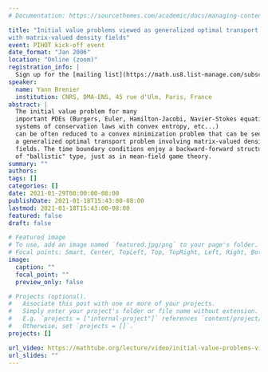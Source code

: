 ```yaml
---
# Documentation: https://sourcethemes.com/academic/docs/managing-content/

title: "Initial value problems viewed as generalized optimal transport problems 
with matrix-valued density fields"
event: PIHOT kick-off event
date_format: "Jan 2006"
location: "Online (zoom)"
registration_info: |
  Sign up for the [mailing list](https://math.us8.list-manage.com/subscribe/post?u=c9cc3beec9fa57d7299ac161c&id=845fe9abdc) to receive the connection details
speaker:
  name: Yann Brenier
  institution: CNRS, DMA-ENS, 45 rue d'Ulm, Paris, France
abstract: |
  The initial value problem for many
  important PDEs (Burgers, Euler, Hamilton-Jacobi, Navier-Stokes equations,
  systems of conservation laws with convex entropy, etc...)
  can be often reduced to a convex minimization problem that can be seen as
  a generalized optimal transport problem involving matrix-valued density
  fields. The time boundary conditions enjoy a backward-forward structure
  of "ballistic" type, just as in mean-field game theory.
summary: ""
authors: 
tags: []
categories: []
date: 2021-01-29T08:00:00-08:00
publishDate: 2021-01-18T15:43:00-08:00
lastmod: 2021-01-18T15:43:00-08:00
featured: false
draft: false

# Featured image
# To use, add an image named `featured.jpg/png` to your page's folder.
# Focal points: Smart, Center, TopLeft, Top, TopRight, Left, Right, BottomLeft, Bottom, BottomRight.
image:
  caption: ""
  focal_point: ""
  preview_only: false

# Projects (optional).
#   Associate this post with one or more of your projects.
#   Simply enter your project's folder or file name without extension.
#   E.g. `projects = ["internal-project"]` references `content/project/deep-learning/index.md`.
#   Otherwise, set `projects = []`.
projects: []

url_video: https://mathtube.org/lecture/video/initial-value-problems-viewed-generalized-optimal-transport-problems-matrix-valued
url_slides: ""
---
```

